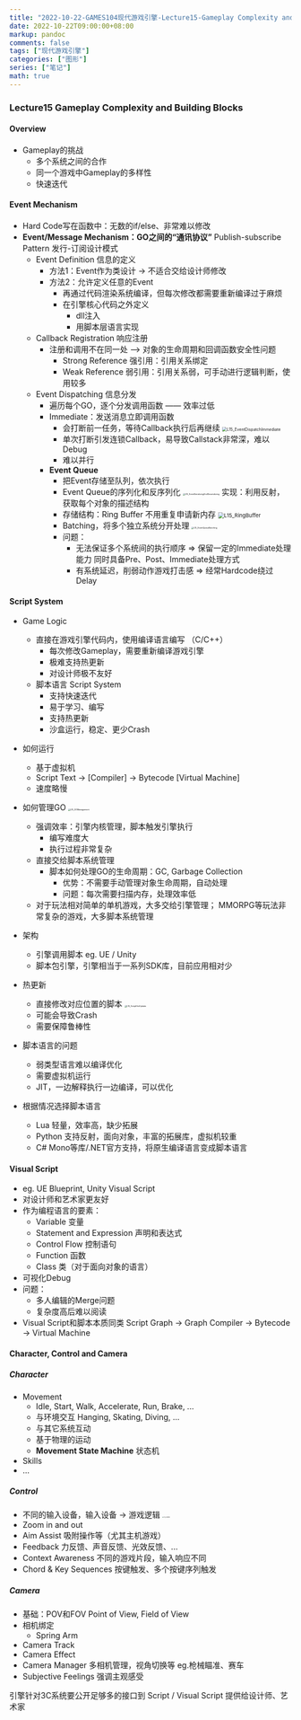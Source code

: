 ```yaml
---
title: "2022-10-22-GAMES104现代游戏引擎-Lecture15-Gameplay Complexity and Building Blocks"
date: 2022-10-22T09:00:00+08:00
markup: pandoc
comments: false
tags: ["现代游戏引擎"]
categories: ["图形"]
series: ["笔记"]
math: true
---
```




### Lecture15 Gameplay Complexity and Building Blocks

#### Overview

+ Gameplay的挑战
  + 多个系统之间的合作
  + 同一个游戏中Gameplay的多样性
  + 快速迭代

#### Event Mechanism

+ Hard Code写在函数中：无数的if/else、非常难以修改
+ **Event/Message Mechanism：GO之间的“通讯协议”**
  Publish-subscribe Pattern 发行-订阅设计模式
  + Event Definition 信息的定义
    + 方法1：Event作为类设计 -> 不适合交给设计师修改
    + 方法2：允许定义任意的Event
      + 再通过代码渲染系统编译，但每次修改都需要重新编译过于麻烦
      + 在引擎核心代码之外定义
        + dll注入
        + 用脚本层语言实现
  + Callback Registration 响应注册
    + 注册和调用不在同一处 --> 对象的生命周期和回调函数安全性问题
      + Strong Reference 强引用：引用关系绑定
      + Weak Reference 弱引用：引用关系弱，可手动进行逻辑判断，使用较多
  + Event Dispatching 信息分发
    + 遍历每个GO，逐个分发调用函数 —— 效率过低
    + Immediate：发送消息立即调用函数
      + 会打断前一任务，等待Callback执行后再继续
        <img src="/images/games104/L15_EventDispatchImmediate.jpg" alt="L15_EventDispatchImmediate" style="zoom: 50%;" />
      + 单次打断引发连锁Callback，易导致Callstack非常深，难以Debug
      + 难以并行
    + **Event Queue**
      + 把Event存储至队列，依次执行
      + Event Queue的序列化和反序列化
        <img src="/images/games104/L15_EventSerializingAndDeserializing.png" alt="L15_EventSerializingAndDeserializing" style="zoom: 25%;" />
        实现：利用反射，获取每个对象的描述结构
      + 存储结构：Ring Buffer 不用重复申请新内存
        <img src="/images/games104/L15_RingBuffer.jpg" alt="L15_RingBuffer" style="zoom: 67%;" />
      + Batching，将多个独立系统分开处理
        <img src="/images/games104/L15_EventQueueBatching.png" alt="L15_EventQueueBatching" style="zoom: 25%;" />
      + 问题：
        + 无法保证多个系统间的执行顺序 => 保留一定的Immediate处理能力
          同时具备Pre、Post、Immediate处理方式
        + 有系统延迟，削弱动作游戏打击感 => 经常Hardcode绕过Delay

#### Script System

+ Game Logic
  + 直接在游戏引擎代码内，使用编译语言编写 （C/C++）
    + 每次修改Gameplay，需要重新编译游戏引擎
    + 极难支持热更新
    + 对设计师极不友好
  + 脚本语言 Script System
    + 支持快速迭代
    + 易于学习、编写
    + 支持热更新
    + 沙盒运行，稳定、更少Crash
+ 如何运行
  + 基于虚拟机
  + Script Text -> [Compiler] -> Bytecode [Virtual Machine]
  + 速度略慢
+ 如何管理GO
  <img src="/images/games104/L15_GOManagement.png" alt="L15_GOManagement" style="zoom: 25%;" />
  + 强调效率：引擎内核管理，脚本触发引擎执行
    + 编写难度大
    + 执行过程非常复杂
  + 直接交给脚本系统管理
    + 脚本如何处理GO的生命周期：GC, Garbage Collection
      + 优势：不需要手动管理对象生命周期，自动处理
      + 问题：每次需要扫描内存，处理效率低
  + 对于玩法相对简单的单机游戏，大多交给引擎管理；
    MMORPG等玩法非常复杂的游戏，大多脚本系统管理
+ 架构
  + 引擎调用脚本 eg. UE  / Unity
  + 脚本包引擎，引擎相当于一系列SDK库，目前应用相对少
+ 热更新
  + 直接修改对应位置的脚本
    <img src="/images/games104/L15_ScriptHotUpdate.png" alt="L15_ScriptHotUpdate" style="zoom: 25%;" />
  + 可能会导致Crash
  + 需要保障鲁棒性
+ 脚本语言的问题
  + 弱类型语言难以编译优化
  + 需要虚拟机运行
  + JIT，一边解释执行一边编译，可以优化

+ 根据情况选择脚本语言
  + Lua 轻量，效率高，缺少拓展
  + Python 支持反射，面向对象，丰富的拓展库，虚拟机较重
  + C# Mono等库/.NET官方支持，将原生编译语言变成脚本语言


#### Visual Script

+ eg. UE Blueprint, Unity Visual Script
+ 对设计师和艺术家更友好
+ 作为编程语言的要素：
  + Variable 变量
  + Statement and Expression 声明和表达式
  + Control Flow 控制语句
  + Function 函数
  + Class 类（对于面向对象的语言）
+ 可视化Debug
+ 问题：
  + 多人编辑的Merge问题
  + 复杂度高后难以阅读
+ Visual Script和脚本本质同类
  Script Graph -> Graph Compiler -> Bytecode -> Virtual Machine

#### Character, Control and Camera

##### Character

+ Movement
  + Idle, Start, Walk, Accelerate, Run, Brake, ...
  + 与环境交互 Hanging, Skating, Diving, ...
  + 与其它系统互动
  + 基于物理的运动
  + **Movement State Machine** 状态机
+ Skills
+ ...

##### Control

+ 不同的输入设备，输入设备 -> 游戏逻辑
  <img src="/images/games104/L15_Control.png" alt="L15_Control" style="zoom: 15%;" />
+ Zoom in and out
+ Aim Assist 吸附操作等（尤其主机游戏）
+ Feedback 力反馈、声音反馈、光效反馈、...
+ Context Awareness 不同的游戏片段，输入响应不同
+ Chord & Key Sequences 按键触发、多个按键序列触发

##### Camera

+ 基础：POV和FOV Point of View, Field of View
+ 相机绑定
  + Spring Arm
+ Camera Track
+ Camera Effect
+ Camera Manager 多相机管理，视角切换等 eg.枪械瞄准、赛车
+ Subjective Feelings 强调主观感受

引擎针对3C系统要公开足够多的接口到 Script / Visual Script 提供给设计师、艺术家
